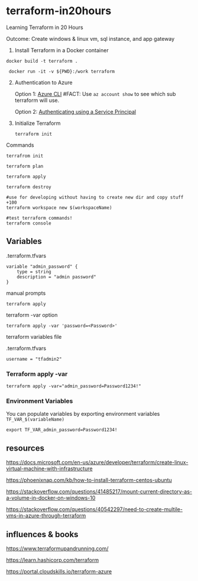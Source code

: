 # terraform-in20hours
Learning Terraform in 20 Hours

Outcome: Create windows & linux vm, sql instance, and app gateway 


1. Install Terraform in a Docker container

```
docker build -t terraform .

 docker run -it -v ${PWD}:/work terraform

```

2. Authentication to Azure
    
    Option 1: [Azure CLI](https://www.terraform.io/docs/providers/azurerm/guides/azure_cli.html)
    #FACT: Use `az account show` to see which sub terraform will use.

    Option 2: [Authenticating using a Service Principal](https://www.terraform.io/docs/providers/azurerm/guides/service_principal_client_secret.html)

3. Initialize Terraform

    `terraform init`

Commands

```
terrafrom init

terraform plan

terraform apply

terraform destroy

#use for developing without having to create new dir and copy stuff +100
terraform workspace new $(workspaceName) 

#test terraform commands!
terraform console 
```

## Variables

.terraform.tfvars
```
variable "admin_password" {
    type = string
    description = "admin password"
}
```

manual prompts

```
terraform apply
```

terraform -var option
```
terraform apply -var 'password=<Password>'
```

terraform variables file

.terraform.tfvars
```
username = "tfadmin2"
```

### Terraform apply -var

```
terraform apply -var="admin_password=Password1234!"
```

### Environment Variables

You can populate variables by exporting environment variables `TF_VAR_$(variableName)`

```
export TF_VAR_admin_password=Password1234!
```

## resources

https://docs.microsoft.com/en-us/azure/developer/terraform/create-linux-virtual-machine-with-infrastructure

https://phoenixnap.com/kb/how-to-install-terraform-centos-ubuntu

https://stackoverflow.com/questions/41485217/mount-current-directory-as-a-volume-in-docker-on-windows-10

https://stackoverflow.com/questions/40542297/need-to-create-multile-vms-in-azure-through-terraform

## influences & books

https://www.terraformupandrunning.com/

https://learn.hashicorp.com/terraform

https://portal.cloudskills.io/terraform-azure
